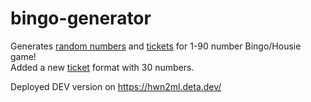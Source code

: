 # bingo-generator
Generates [random numbers](https://github.com/nitishbhaskar/bingo-generator/blob/master/screenshots/homepage.png) and [tickets](https://github.com/nitishbhaskar/bingo-generator/blob/master/screenshots/ticket.png) for 1-90 number Bingo/Housie game!\
Added a new [ticket](https://github.com/nitishbhaskar/bingo-generator/blob/master/screenshots/ticket30Num.png) format with 30 numbers. 


Deployed DEV version on https://hwn2ml.deta.dev/